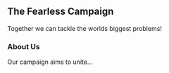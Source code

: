 ## The Fearless Campaign

Together we can tackle the worlds biggest problems!

### About Us

Our campaign aims to unite...


